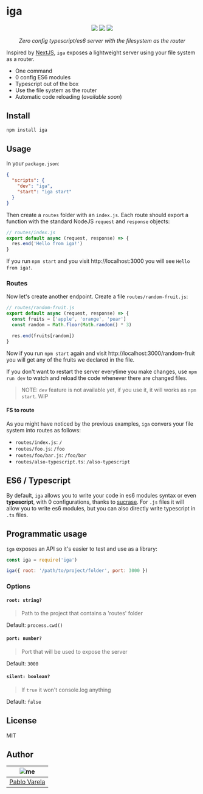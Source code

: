 # iga

<p align="center">
  <a href="https://travis-ci.org/pablopunk/iga"><img src="https://img.shields.io/travis/pablopunk/iga.svg" /></a>
  <a href="https://github.com/pablopunk/miny"><img src="https://img.shields.io/badge/made_with-miny-1eced8.svg" /></a>
  <a href="https://www.npmjs.com/package/iga"><img src="https://img.shields.io/npm/dt/iga.svg" /></a>
</p>

<p align="center">
  <i>Zero config typescript/es6 server with the filesystem as the router</i>
</p>

Inspired by [NextJS](https://github.com/zeit/next.js), `iga` exposes a lightweight server using your file system as a router.

- One command
- 0 config ES6 modules
- Typescript out of the box
- Use the file system as the router
- Automatic code reloading (_available soon_)

## Install

```sh
npm install iga
```

## Usage

In your `package.json`:

```json
{
  "scripts": {
    "dev": "iga",
    "start": "iga start"
  }
}
```

Then create a `routes` folder with an `index.js`. Each route should export a function with the standard NodeJS `request` and `response` objects:

```js
// routes/index.js
export default async (request, response) => {
  res.end('Hello from iga!')
}
```

If you run `npm start` and you visit http://localhost:3000 you will see `Hello from iga!`.

### Routes

Now let's create another endpoint. Create a file `routes/random-fruit.js`:

```js
// routes/random-fruit.js
export default async (request, response) => {
  const fruits = ['apple', 'orange', 'pear']
  const random = Math.floor(Math.random() * 3)

  res.end(fruits[random])
}
```

Now if you run `npm start` again and visit http://localhost:3000/random-fruit you will get any of the fruits we declared in the file.

If you don't want to restart the server everytime you make changes, use `npm run dev` to watch and reload the code whenever there are changed files.

> NOTE: `dev` feature is not available yet, if you use it, it will works as `npm start`. WIP

#### FS to route

As you might have noticed by the previous examples, `iga` convers your file system into routes as follows:

- `routes/index.js`: `/`
- `routes/foo.js`: `/foo`
- `routes/foo/bar.js`: `/foo/bar`
- `routes/also-typescript.ts`: `/also-typescript`

## ES6 / Typescript

By default, `iga` allows you to write your code in es6 modules syntax or even **typescript**, with 0 configurations, thanks to [sucrase](https://sucrase.io). For `.js` files it will allow you to write es6 modules, but you can also directly write typescript in `.ts` files.

## Programmatic usage

`iga` exposes an API so it's easier to test and use as a library:

```js
const iga = require('iga')

iga({ root: '/path/to/project/folder', port: 3000 })
```

### Options

#### `root: string?`

> Path to the project that contains a 'routes' folder

Default: `process.cwd()`

#### `port: number?`

> Port that will be used to expose the server

Default: `3000`

#### `silent: boolean?`

> If `true` it won't console.log anything

Default: `false`

## License

MIT

## Author

| ![me](https://gravatar.com/avatar/fa50aeff0ddd6e63273a068b04353d9d?size=100) |
| ---------------------------------------------------------------------------- |
| [Pablo Varela](https://pablo.pink)                                           |

